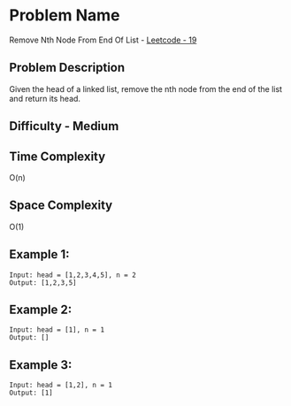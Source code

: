 # Problem Name 
Remove Nth Node From End Of List - [Leetcode - 19](https://leetcode.com/problems/remove-nth-node-from-end-of-list/)

## Problem Description

Given the head of a linked list, remove the nth node from the end of the list and return its head.

## Difficulty - Medium

## Time Complexity
O(n)

## Space Complexity
O(1)

## Example 1:
```
Input: head = [1,2,3,4,5], n = 2
Output: [1,2,3,5]
```

## Example 2:
```
Input: head = [1], n = 1
Output: []
```

## Example 3:
```
Input: head = [1,2], n = 1
Output: [1]
```